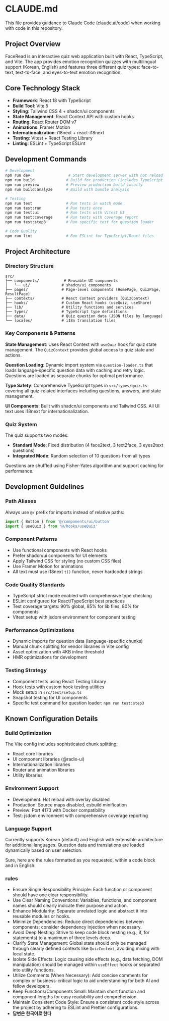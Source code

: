 # CLAUDE.md

This file provides guidance to Claude Code (claude.ai/code) when working with code in this repository.

## Project Overview

FaceRead is an interactive quiz web application built with React, TypeScript, and Vite. The app provides emotion recognition quizzes with multilingual support (Korean, English) and features three different quiz types: face-to-text, text-to-face, and eyes-to-text emotion recognition.

## Core Technology Stack

- **Framework**: React 18 with TypeScript
- **Build Tool**: Vite 5
- **Styling**: Tailwind CSS 4 + shadcn/ui components
- **State Management**: React Context API with custom hooks
- **Routing**: React Router DOM v7
- **Animations**: Framer Motion
- **Internationalization**: i18next + react-i18next
- **Testing**: Vitest + React Testing Library
- **Linting**: ESLint + TypeScript ESLint

## Development Commands

```bash
# Development
npm run dev                 # Start development server with hot reload
npm run build              # Build for production (includes TypeScript compilation)
npm run preview            # Preview production build locally
npm run build:analyze      # Build with bundle analysis

# Testing
npm run test               # Run tests in watch mode
npm run test:run           # Run tests once
npm run test:ui            # Run tests with Vitest UI
npm run test:coverage      # Run tests with coverage report
npm run test:step3         # Run specific test for question loader

# Code Quality
npm run lint               # Run ESLint for TypeScript/React files
```

## Project Architecture

### Directory Structure
```
src/
├── components/           # Reusable UI components
│   └── ui/              # shadcn/ui components
├── pages/               # Page-level components (HomePage, QuizPage, ResultPage)
├── contexts/            # React Context providers (QuizContext)
├── hooks/               # Custom React hooks (useQuiz, useShare)
├── lib/                 # Utility functions and services
├── types/               # TypeScript type definitions
├── data/                # Quiz question data (JSON files by language)
└── locales/             # i18n translation files
```

### Key Components & Patterns

**State Management**: Uses React Context with `useQuiz` hook for quiz state management. The `QuizContext` provides global access to quiz state and actions.

**Question Loading**: Dynamic import system via `question-loader.ts` that loads language-specific question data with caching and retry logic. Questions are loaded as separate chunks for optimal performance.

**Type Safety**: Comprehensive TypeScript types in `src/types/quiz.ts` covering all quiz-related interfaces including questions, answers, and state management.

**UI Components**: Built with shadcn/ui components and Tailwind CSS. All UI text uses i18next for internationalization.

### Quiz System

The quiz supports two modes:
- **Standard Mode**: Fixed distribution (4 face2text, 3 text2face, 3 eyes2text questions)
- **Integrated Mode**: Random selection of 10 questions from all types

Questions are shuffled using Fisher-Yates algorithm and support caching for performance.

## Development Guidelines

### Path Aliases
Always use `@/` prefix for imports instead of relative paths:
```typescript
import { Button } from '@/components/ui/button'
import { useQuiz } from '@/hooks/useQuiz'
```

### Component Patterns
- Use functional components with React hooks
- Prefer shadcn/ui components for UI elements
- Apply Tailwind CSS for styling (no custom CSS files)
- Use Framer Motion for animations
- All text must use i18next `t()` function, never hardcoded strings

### Code Quality Standards
- TypeScript strict mode enabled with comprehensive type checking
- ESLint configured for React/TypeScript best practices
- Test coverage targets: 90% global, 85% for lib files, 80% for components
- Vitest setup with jsdom environment for component testing

### Performance Optimizations
- Dynamic imports for question data (language-specific chunks)
- Manual chunk splitting for vendor libraries in Vite config
- Asset optimization with 4KB inline threshold
- HMR optimizations for development

### Testing Strategy
- Component tests using React Testing Library
- Hook tests with custom hook testing utilities
- Mock setup in `src/test/setup.ts`
- Snapshot testing for UI components
- Specific test command for question loader: `npm run test:step3`

## Known Configuration Details

### Build Optimization
The Vite config includes sophisticated chunk splitting:
- React core libraries
- UI component libraries (@radix-ui)
- Internationalization libraries
- Router and animation libraries
- Utility libraries

### Environment Support
- Development: Hot reload with overlay disabled
- Production: Source maps disabled, esbuild minification
- Preview: Port 4173 with Docker compatibility
- Test: jsdom environment with comprehensive coverage reporting

### Language Support
Currently supports Korean (default) and English with extensible architecture for additional languages. Question data and translations are loaded dynamically based on user selection.

Sure, here are the rules formatted as you requested, within a code block and in English:

### rules
- Ensure Single Responsibility Principle: Each function or component should have one clear responsibility.
- Use Clear Naming Conventions: Variables, functions, and component names should clearly indicate their purpose and action.
- Enhance Modularity: Separate unrelated logic and abstract it into reusable modules or hooks.
- Minimize Dependencies: Reduce direct dependencies between components; consider dependency injection when necessary.
- Avoid Deep Nesting: Strive to keep code block nesting (e.g., if, for statements) to a maximum of three levels deep.
- Clarify State Management: Global state should only be managed through clearly defined contexts like `QuizContext`, avoiding mixing with local state.
- Isolate Side Effects: Logic causing side effects (e.g., data fetching, DOM manipulation) should be managed within `useEffect` hooks or separated into utility functions.
- Utilize Comments (When Necessary): Add concise comments for complex or business-critical logic to aid understanding for both AI and fellow developers.
- Keep Functions/Components Small: Maintain short function and component lengths for easy readability and comprehension.
- Maintain Consistent Code Style: Ensure a consistent code style across the project by adhering to ESLint and Prettier configurations.
- **답변은 한국어로 한다**